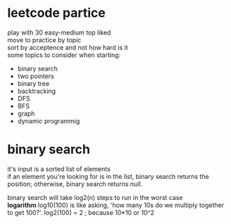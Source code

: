 # leetcode partice
play with 30 easy-medium top liked  
move to practice by topic  
sort by acceptence and not how hard is it  
some topics to consider when starting:
* binary search
* two pointers
* binary tree
* backtracking
* DFS
* BFS
* graph
* dynamic programmig

# binary search
it's input is a sorted list of elements  
if an element you're looking for is in the list, binary search returns the position; otherwise, binary search returns _null_.  

binary search will take log2(n) steps to run in the worst case  
**logarithm** log10(100) is like asking, 'how many 10s do we multiply together to get 100?'. log2(100) = 2 ; because 10*10 or 10^2  
